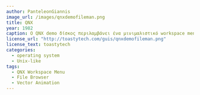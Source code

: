```yaml
---
author: PanteleonGiannis
image_url: /images/qnxdemofileman.png
title: QNX 
year: 1982
caption: Ο QNX demo δίσκος περιλαμβάνει ένα μινιμαλιστικό workspace menu και μια γραμμή εργασιών. Το πρόγραμμα περιήγησης επιτρέπει να δειτε τα αρχεία που φορτώνουν στο ramdisk. 
license_url: "http://toastytech.com/guis/qnxdemofileman.png" 
license_text: toastytech 
categories:
  - operating system
  - Unix-like
tags:
  - QNX Workspace Menu
  - File Browser
  - Vector Animation
---
```

